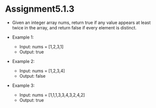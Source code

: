 # Assignment5.1.3

- Given an integer array nums, return true if any value appears at least twice in the array, and return false if every element is distinct.

- Example 1:
	- Input: nums = [1,2,3,1]
	- Output: true
- Example 2:
	- Input: nums = [1,2,3,4]
	- Output: false
- Example 3:
	- Input: nums = [1,1,1,3,3,4,3,2,4,2]
	- Output: true